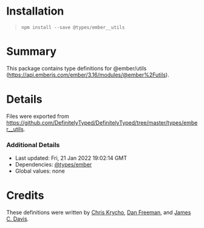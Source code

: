 # Installation
> `npm install --save @types/ember__utils`

# Summary
This package contains type definitions for @ember/utils (https://api.emberjs.com/ember/3.16/modules/@ember%2Futils).

# Details
Files were exported from https://github.com/DefinitelyTyped/DefinitelyTyped/tree/master/types/ember__utils.

### Additional Details
 * Last updated: Fri, 21 Jan 2022 19:02:14 GMT
 * Dependencies: [@types/ember](https://npmjs.com/package/@types/ember)
 * Global values: none

# Credits
These definitions were written by [Chris Krycho](https://github.com/chriskrycho), [Dan Freeman](https://github.com/dfreeman), and [James C. Davis](https://github.com/jamescdavis).
